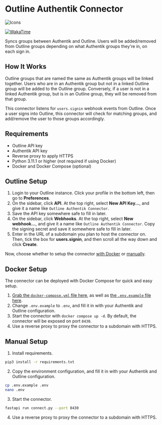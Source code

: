 # Outline Authentik Connector
![Icons](https://skillicons.dev/icons?i=py,fastapi,docker)

[![WakaTime](https://wakatime.com/badge/github/burritosoftware/Outline-Authentik-Connector.svg)](https://wakatime.com/badge/github/burritosoftware/Outline-Authentik-Connector)

Syncs groups between Authentik and Outline. Users will be added/removed from Outline groups depending on what Authentik groups they're in, on each sign in.

## How It Works
Outline groups that are named the same as Authentik groups will be linked together. Users who are in an Authentik group but not in a linked Outline group will be added to the Outline group. Conversely, if a user is not in a linked Authentik group, but is in an Outline group, they will be removed from that group.

This connector listens for `users.signin` webhook events from Outline. Once a user signs into Outline, this connector will check for matching groups, and add/remove the user to those groups accordingly.

## Requirements
- Outline API key
- Authentik API key
- Reverse proxy to apply HTTPS
- Python 3.11.1 or higher (not required if using Docker)
- Docker and Docker Compose (optional)

## Outline Setup
1. Login to your Outline instance. Click your profile in the bottom left, then go to **Preferences**.
2. On the sidebar, click **API**. At the top right, select **New API Key...**, and give it a name like `Outline Authentik Connector`.
3. Save the API key somewhere safe to fill in later.
4. On the sidebar, click **Webhooks**. At the top right, select **New webhook...**, and give it a name like `Outline Authentik Connector`. Copy the signing secret and save it somewhere safe to fill in later.
5.  Enter in the URL of a subdomain you plan to host the connector on. Then, tick the box for **users.signin**, and then scroll all the way down and click **Create**.

Now, choose whether to setup the connector [with Docker](#docker-setup) or [manually](#manual-setup).

## Docker Setup
The connector can be deployed with Docker Compose for quick and easy setup.
1. [Grab the `docker-compose.yml` file here](./docker-compose.yml), as well as [the `.env.example` file here](./.env.example).
2. Change `.env.example` to `.env`, and fill it in with your Authentik and Outline configuration.
3. Start the connector with `docker compose up -d`. By default, the connector will be exposed on port `8430`.
4. Use a reverse proxy to proxy the connector to a subdomain with HTTPS.

## Manual Setup
1. Install requirements.
```sh
pip3 install -r requirements.txt
```
2. Copy the environment configuration, and fill it in with your Authentik and Outline configuration.
```sh
cp .env.example .env
nano .env
```

3. Start the connector.
```sh
fastapi run connect.py --port 8430
```
4. Use a reverse proxy to proxy the connector to a subdomain with HTTPS.